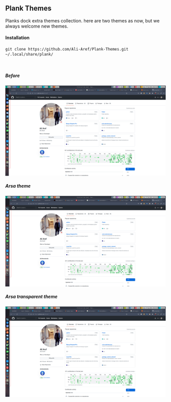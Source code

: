 ## Plank Themes

Planks dock extra themes collection. here are two themes as now, but we always welcome new themes.

#### Installation
```
git clone https://github.com/Ali-Aref/Plank-Themes.git ~/.local/share/plank/
```

<br />

##### Before
![before](https://github.com/Ali-Aref/Plank-Themes/blob/main/images/before.png)

##### Arsa theme
![before](https://github.com/Ali-Aref/Plank-Themes/blob/main/images/after2.png)

##### Arsa transparent theme
![before](https://github.com/Ali-Aref/Plank-Themes/blob/main/images/after1.png)
